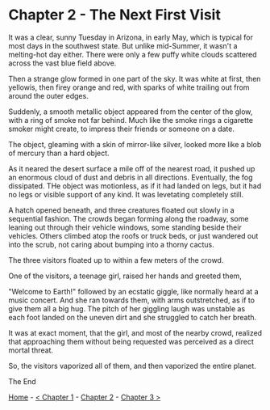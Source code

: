 # Chapter 2 - The Next First Visit

It was a clear, sunny Tuesday in Arizona, in early May, which is typical for most days in the southwest state. But unlike mid-Summer, it wasn't a melting-hot day either. There were only a few puffy white clouds scattered across the vast blue field above.

Then a strange glow formed in one part of the sky. It was white at first, then yellowis, then firey orange and red, with sparks of white trailing out from around the outer edges.

Suddenly, a smooth metallic object appeared from the center of the glow, with a ring of smoke not far behind. Much like the smoke rings a cigarette smoker might create, to impress their friends or someone on a date.

The object, gleaming with a skin of mirror-like silver, looked more like a blob of mercury than a hard object.

As it neared the desert surface a mile off of the nearest road, it pushed up an enormous cloud of dust and debris in all directions. Eventually, the fog dissipated. THe object was motionless, as if it had landed on legs, but it had no legs or visible support of any kind. It was levetating completely still.

A hatch opened beneath, and three creatures floated out slowly in a sequential fashion. The crowds began forming along the roadway, some leaning out through their vehicle windows, some standing beside their vehicles. Others climbed atop the roofs or truck beds, or just wandered out into the scrub, not caring about bumping into a thorny cactus.

The three visitors floated up to within a few meters of the crowd.

One of the visitors, a teenage girl, raised her hands and greeted them,

"Welcome to Earth!" followed by an ecstatic giggle, like normally heard at a music concert. And she ran towards them, with arms outstretched, as if to give them all a big hug. The pitch of her giggling laugh was unstable as each foot landed on the uneven dirt and she struggled to catch her breath.

It was at exact moment, that the girl, and most of the nearby crowd, realized that approaching them without being requested was perceived as a direct mortal threat.

So, the visitors vaporized all of them, and then vaporized the entire planet.

The End


[Home](https://github.com/Skatterbrainz/WelcomeToEarth/blob/main/README.md) - [< Chapter 1](https://github.com/Skatterbrainz/WelcomeToEarth/blob/main/chapter1.md) - [Chapter 2](https://github.com/Skatterbrainz/WelcomeToEarth/blob/main/chapter2.md) - [Chapter 3 >](https://github.com/Skatterbrainz/WelcomeToEarth/blob/main/chapter3.md)
